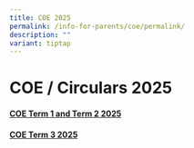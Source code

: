 ```yaml
---
title: COE 2025
permalink: /info-for-parents/coe/permalink/
description: ""
variant: tiptap
---
```

<h1>COE / Circulars 2025</h1>
<h4><a href="/files/COE/2025_COE___Term_1_and_Term_2___For_Parents.pdf" rel="noopener nofollow" target="_blank">COE Term 1 and Term 2 2025</a></h4>
<h4><a href="/files/COE/2025_COE___Term_3.pdf" rel="noopener nofollow" target="_blank">COE Term 3 2025</a></h4>
<p></p>